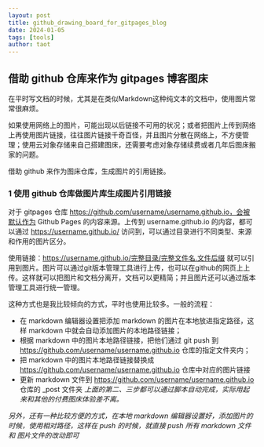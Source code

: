 ```yaml
---
layout: post
title: github_drawing_board_for_gitpages_blog
date: 2024-01-05
tags: [tools]
author: taot
---
```


## 借助 github 仓库来作为 gitpages 博客图床

在平时写文档的时候，尤其是在类似Markdown这种纯文本的文档中，使用图片常常很麻烦。

如果使用网络上的图片，可能出现以后链接不可用的状况；或者把图片上传到网络上再使用图片链接，往往图片链接千奇百怪，并且图片分散在网络上，不方便管理；使用云对象存储来自己搭建图床，还需要考虑对象存储续费或者几年后图床搬家的问题。

借助 github 来作为图床仓库，生成图片的引用链接。

### 1 使用 github 仓库做图片库生成图片引用链接

对于 gitpages 仓库 https://github.com/username/username.github.io，会被默认作为 Github Pages 的内容来源。上传到 username.github.io 的内容，都可以通过 https://username.github.io/ 访问到，可以通过目录进行不同类型、来源和作用的图片区分。

使用链接：https://username.github.io/完整目录/完整文件名.文件后缀 就可以引用到图片。图片可以通过git版本管理工具进行上传，也可以在github的网页上上传。这样就可以把图片和文档分离开，文档可以更精简；并且图片还可以通过版本管理工具进行统一管理。

这种方式也是我比较倾向的方式，平时也使用比较多。一般的流程：
* 在 markdown 编辑器设置把添加 markdown 的图片在本地放进指定路径，这样 markdown 中就会自动添加图片的本地路径链接；
* 根据 markdown 中的图片本地路径链接，把他们通过 git push 到 https://github.com/username/username.github.io 仓库的指定文件夹内；
* 把 markdown 中的图片本地路径链接替换成 https://github.com/username/username.github.io 仓库中对应的图片链接
* 更新 markdown 文件到 https://github.com/username/username.github.io 仓库的 _post 文件夹
*上面的第二、三步都可以通过脚本自动完成，实际用起来和其他的付费图床体验差不离。*


*另外，还有一种比较方便的方式，在本地 markdown 编辑器设置好，添加图片的时候，使用相对路径，这样在 push 的时候，就直接 push 所有 markdown 文件和 图片文件的改动即可*

